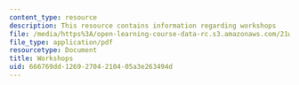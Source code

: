 ```yaml
---
content_type: resource
description: This resource contains information regarding workshops
file: /media/https%3A/open-learning-course-data-rc.s3.amazonaws.com/21w-755-writing-and-reading-short-stories-spring-2012/666769dd12692704210405a3e263494d_MIT21W_755S12_workshops.pdf
file_type: application/pdf
resourcetype: Document
title: Workshops
uid: 666769dd-1269-2704-2104-05a3e263494d
---
```

